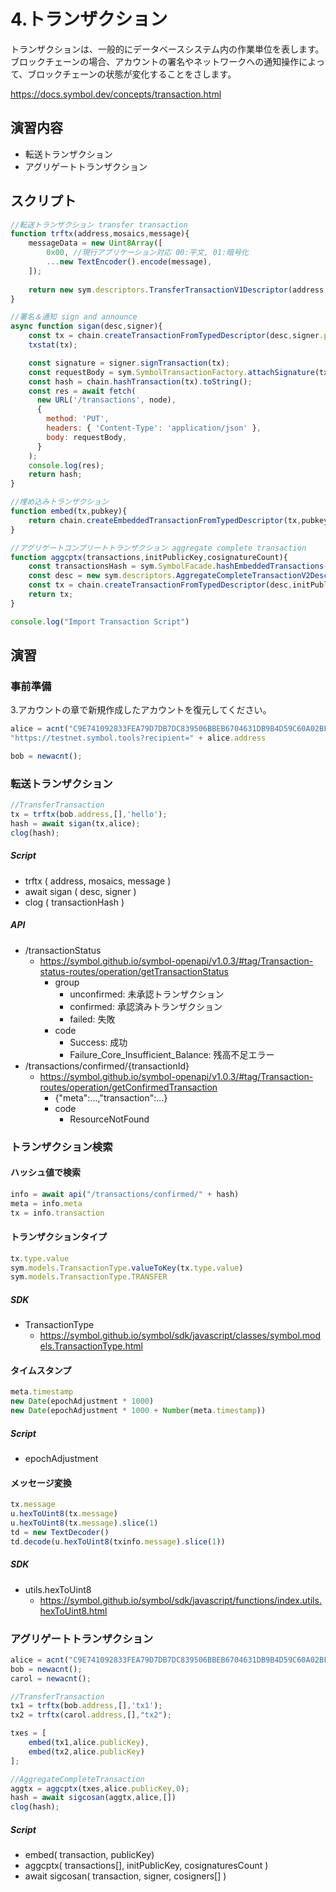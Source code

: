 # 4.トランザクション

トランザクションは、一般的にデータベースシステム内の作業単位を表します。ブロックチェーンの場合、アカウントの署名やネットワークへの通知操作によって、ブロックチェーンの状態が変化することをさします。

https://docs.symbol.dev/concepts/transaction.html

## 演習内容
- 転送トランザクション
- アグリゲートトランザクション

## スクリプト
```js
//転送トランザクション transfer transaction
function trftx(address,mosaics,message){
    messageData = new Uint8Array([
        0x00, //現行アプリケーション対応 00:平文, 01:暗号化
        ...new TextEncoder().encode(message),
    ]);
    
    return new sym.descriptors.TransferTransactionV1Descriptor(address,mosaics,messageData);
}

//署名＆通知 sign and announce
async function sigan(desc,signer){
    const tx = chain.createTransactionFromTypedDescriptor(desc,signer.publicKey,feeMultiplier,add2Hours);
    txstat(tx);

    const signature = signer.signTransaction(tx);
    const requestBody = sym.SymbolTransactionFactory.attachSignature(tx, signature);
    const hash = chain.hashTransaction(tx).toString();
    const res = await fetch(
      new URL('/transactions', node),
      {
        method: 'PUT',
        headers: { 'Content-Type': 'application/json' },
        body: requestBody,
      }
    );
    console.log(res);
    return hash;
}

//埋め込みトランザクション
function embed(tx,pubkey){
    return chain.createEmbeddedTransactionFromTypedDescriptor(tx,pubkey);
}

//アグリゲートコンプリートトランザクション aggregate complete transaction
function aggcptx(transactions,initPublicKey,cosignatureCount){
    const transactionsHash = sym.SymbolFacade.hashEmbeddedTransactions(transactions);
    const desc = new sym.descriptors.AggregateCompleteTransactionV2Descriptor(transactionsHash,transactions,[]);
    const tx = chain.createTransactionFromTypedDescriptor(desc,initPublicKey,feeMultiplier,add2Hours,cosignatureCount);
    return tx;
}

console.log("Import Transaction Script")

```

## 演習

### 事前準備
3.アカウントの章で新規作成したアカウントを復元してください。
```js
alice = acnt("C9E741092833FEA79D7DB7DC839506BBEB6704631DB9B4D59C60A02BF6B0200C");
"https://testnet.symbol.tools?recipient=" + alice.address

bob = newacnt();
```
### 転送トランザクション
```js
//TransferTransaction
tx = trftx(bob.address,[],'hello');
hash = await sigan(tx,alice);
clog(hash);
```

##### Script
- trftx ( address, mosaics, message )
- await sigan ( desc, signer )
- clog ( transactionHash )

##### API
- /transactionStatus
    - https://symbol.github.io/symbol-openapi/v1.0.3/#tag/Transaction-status-routes/operation/getTransactionStatus
        - group
            - unconfirmed: 未承認トランザクション
            - confirmed: 承認済みトランザクション
            - failed: 失敗
        - code
            - Success: 成功
            - Failure_Core_Insufficient_Balance: 残高不足エラー
- /transactions/confirmed/{transactionId}
    - https://symbol.github.io/symbol-openapi/v1.0.3/#tag/Transaction-routes/operation/getConfirmedTransaction
        - {"meta":...,"transaction":...}
        - code
            - ResourceNotFound

### トランザクション検索
#### ハッシュ値で検索
```js
info = await api("/transactions/confirmed/" + hash)
meta = info.meta
tx = info.transaction
```

#### トランザクションタイプ
```js
tx.type.value
sym.models.TransactionType.valueToKey(tx.type.value)
sym.models.TransactionType.TRANSFER
```
##### SDK
- TransactionType
    - https://symbol.github.io/symbol/sdk/javascript/classes/symbol.models.TransactionType.html

#### タイムスタンプ
```js
meta.timestamp
new Date(epochAdjustment * 1000)
new Date(epochAdjustment * 1000 + Number(meta.timestamp))
```
##### Script
- epochAdjustment

#### メッセージ変換
```js
tx.message
u.hexToUint8(tx.message)
u.hexToUint8(tx.message).slice(1)
td = new TextDecoder()
td.decode(u.hexToUint8(txinfo.message).slice(1))
```
##### SDK
- utils.hexToUint8
  - https://symbol.github.io/symbol/sdk/javascript/functions/index.utils.hexToUint8.html 

### アグリゲートトランザクション
```js
alice = acnt("C9E741092833FEA79D7DB7DC839506BBEB6704631DB9B4D59C60A02BF6B0200C");
bob = newacnt();
carol = newacnt();

//TransferTransaction
tx1 = trftx(bob.address,[],'tx1');
tx2 = trftx(carol.address,[],"tx2");

txes = [
    embed(tx1,alice.publicKey),
    embed(tx2,alice.publicKey)
];

//AggregateCompleteTransaction
aggtx = aggcptx(txes,alice.publicKey,0);
hash = await sigcosan(aggtx,alice,[])
clog(hash);
```

##### Script
- embed( transaction, publicKey)
- aggcptx( transactions[], initPublicKey, cosignaturesCount )
- await sigcosan( transaction, signer, cosigners[] )

